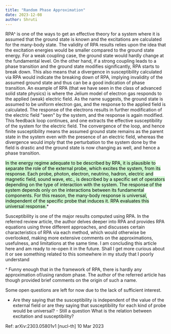 ```yaml
---
title: "Random Phase Approximation"
date: 2023-12-08
author: Shruti
---
```


RPA^ is one of the ways to get an effective theory for a system where it is assumed that the ground state is known and the excitations are calculated for the many-body state. The validity of RPA results relies upon the idea that the excitation energies would be smaller compared to the ground state energy. For a weak coupling case, the ground state would hardly change at the fundamental level. On the other hand, if a strong coupling leads to a phase transition and the ground state modifies significantly, RPA starts to break down. This also means that a divergence in susceptibility calculated via RPA would indicate the breaking down of RPA, implying invalidity of the assumed ground state and thus can be a good indication of phase transition.
An example of RPA (that we have seen in the class of advanced solid state physics) is where the Jelium model of electron gas responds to the applied (weak) electric field. As the name suggests, the ground state is assumed to be uniform electron gas, and the response to the applied field is calculated. The response of the electrons results in further modification of the electric field "seen" by the system, and the response is again modified. This feedback loop continues, and one extracts the effective susceptibility of the system for the electric field. The convergence of the loop, and hence finite susceptibility means the assumed ground state remains as the parent state in the system even with the presence of an electric field, whereas the divergence would imply that the perturbation to the system done by the field is drastic and the ground state is now changing as well, and hence a phase transition.

<mark style="background: #BBFABBA6;">In the energy regime adequate to be described by RPA, it is plausible to separate the role of the external probe, which excites the system, from its response. Each probe, photon, electron, neutrino, hadron, electric and magnetic field, sound wave, etc., is described by a specific set of operators depending on the type of interaction with the system. The response of the system depends only on the interactions between its fundamental components. For this reason, the many-body response is universal, independent of the specific probe that induces it. RPA evaluates this universal response.</mark>*

Susceptibility is one of the major results computed using RPA. In the referred review article, the author delves deeper into RPA and provides RPA equations using three different approaches, and discusses certain characteristics of RPA via each method, which would otherwise be overlooked, making more extensive comments on the approximations, usefulness, and limitations at the same time.
I am concluding this article here and am ready to re-open it in the future. Shall I get more curious about it or see something related to this somewhere in my study that I poorly understand

^ Funny enough that in the framework of RPA, there is hardly any approximation of/using random phase. The author of the referred article has though provided brief comments on the origin of such a name.

Some open questions are left for now due to the lack of sufficient interest.

* Are they saying that the susceptibility is independent of the value of the external field or are they saying that susceptibility for each kind of probe would be universal? - Still a question
What is the relation between excitation and susceptibility?

Ref: arXiv:2303.05801v1 [nucl-th] 10 Mar 2023
